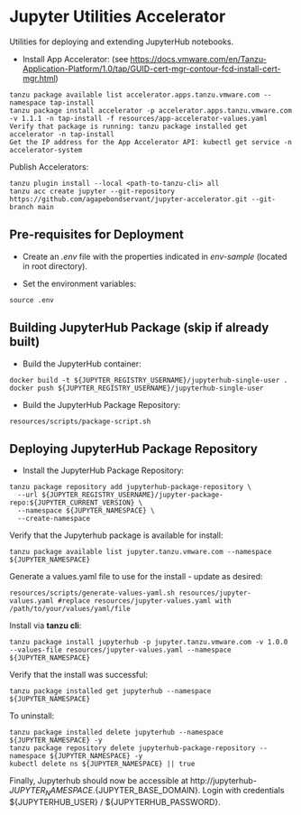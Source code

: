 # Jupyter Utilities Accelerator
Utilities for deploying and extending JupyterHub notebooks.

* Install App Accelerator: (see https://docs.vmware.com/en/Tanzu-Application-Platform/1.0/tap/GUID-cert-mgr-contour-fcd-install-cert-mgr.html)
```
tanzu package available list accelerator.apps.tanzu.vmware.com --namespace tap-install
tanzu package install accelerator -p accelerator.apps.tanzu.vmware.com -v 1.1.1 -n tap-install -f resources/app-accelerator-values.yaml
Verify that package is running: tanzu package installed get accelerator -n tap-install
Get the IP address for the App Accelerator API: kubectl get service -n accelerator-system
```

Publish Accelerators:
```
tanzu plugin install --local <path-to-tanzu-cli> all
tanzu acc create jupyter --git-repository https://github.com/agapebondservant/jupyter-accelerator.git --git-branch main
```

## Pre-requisites for Deployment
* Create an *.env* file with the properties indicated in *env-sample* (located in root directory).

* Set the environment variables:
```
source .env
```

## Building JupyterHub Package (skip if already built)
* Build the JupyterHub container:
```
docker build -t ${JUPYTER_REGISTRY_USERNAME}/jupyterhub-single-user .
docker push ${JUPYTER_REGISTRY_USERNAME}/jupyterhub-single-user
```

* Build the JupyterHub Package Repository:
```
resources/scripts/package-script.sh
```

## Deploying JupyterHub Package Repository
* Install the JupyterHub Package Repository:
```
tanzu package repository add jupyterhub-package-repository \
  --url ${JUPYTER_REGISTRY_USERNAME}/jupyter-package-repo:${JUPYTER_CURRENT_VERSION} \
  --namespace ${JUPYTER_NAMESPACE} \
  --create-namespace
```

Verify that the Jupyterhub package is available for install:
```
tanzu package available list jupyter.tanzu.vmware.com --namespace ${JUPYTER_NAMESPACE}
```

Generate a values.yaml file to use for the install - update as desired:
```
resources/scripts/generate-values-yaml.sh resources/jupyter-values.yaml #replace resources/jupyter-values.yaml with /path/to/your/values/yaml/file
```

Install via **tanzu cli**:
```
tanzu package install jupyterhub -p jupyter.tanzu.vmware.com -v 1.0.0 --values-file resources/jupyter-values.yaml --namespace ${JUPYTER_NAMESPACE}
```

Verify that the install was successful:
```
tanzu package installed get jupyterhub --namespace ${JUPYTER_NAMESPACE}
```

To uninstall:
```
tanzu package installed delete jupyterhub --namespace ${JUPYTER_NAMESPACE} -y
tanzu package repository delete jupyterhub-package-repository --namespace ${JUPYTER_NAMESPACE} -y
kubectl delete ns ${JUPYTER_NAMESPACE} || true
```

Finally, Jupyterhub should now be accessible at http://jupyterhub-${JUPYTER_NAMESPACE}.${JUPYTER_BASE_DOMAIN}. 
Login with credentials ${JUPYTERHUB_USER} / ${JUPYTERHUB_PASSWORD}.